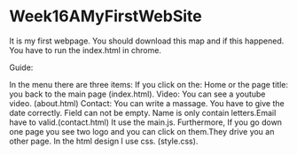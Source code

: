 # Week16AMyFirstWebSite

It is my first webpage.
You should download this map  and if this happened.
You have to run the index.html in chrome.


Guide:

In the menu there are three items:
If you click on the:
Home or the page title: you back to the main page (index.html).
Video: You can see a youtube video. (about.html)
Contact: You can write a massage. You have to give the date correctly. Field can not be empty.
Name is only contain letters.Email have to valid.(contact.html)  It use the main.js.
Furthermore, If you go down one page you see two logo and you can click on them.They drive you an other page.
In the html design I use css. (style.css).
